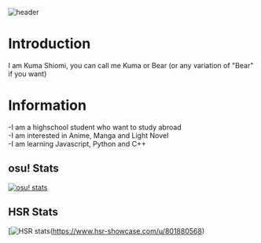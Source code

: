 ![header](https://capsule-render.vercel.app/api?type=waving&height=300&color=gradient&text=Hello%20&textBg=false&fontSize=90&strokeWidth=0)
# Introduction
I am Kuma Shiomi, you can call me Kuma or Bear (or any variation of "Bear" if you want)

# Information
-I am a highschool student who want to study abroad  
-I am interested in Anime, Manga and Light Novel  
-I am learning Javascript, Python and C++  

## osu! Stats
[![osu! stats](https://osu-stats-signature.vercel.app/card?user=WhiteNeeko&mode=std&lang=en&animation=true)](https://osu.ppy.sh/users/19461149)

## HSR Stats
[![HSR stats](https://files.catbox.moe/ar8fr0.png)(https://www.hsr-showcase.com/u/801880568)

